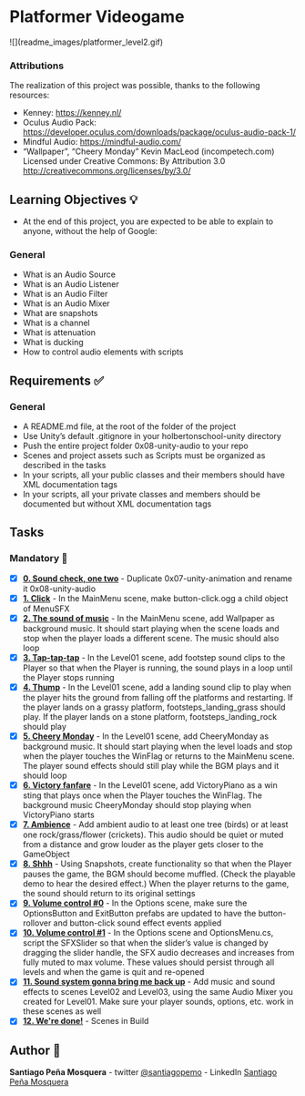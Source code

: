 # Platformer Videogame
<p align="center><img src="readme_images/platformer_level2.gif"</p>
![](readme_images/platformer_level2.gif)

### Attributions
The realization of this project was possible, thanks to the following resources: 
* Kenney: https://kenney.nl/ 
* Oculus Audio Pack: https://developer.oculus.com/downloads/package/oculus-audio-pack-1/
* Mindful Audio: https://mindful-audio.com/
* “Wallpaper”, “Cheery Monday” Kevin MacLeod (incompetech.com)  
  Licensed under Creative Commons: By Attribution 3.0  
  http://creativecommons.org/licenses/by/3.0/

## Learning Objectives :bulb:
* At the end of this project, you are expected to be able to explain to anyone, without the help of Google:

### General
* What is an Audio Source
* What is an Audio Listener
* What is an Audio Filter
* What is an Audio Mixer
* What are snapshots
* What is a channel
* What is attenuation
* What is ducking
* How to control audio elements with scripts
## Requirements :white_check_mark:
### General
* A README.md file, at the root of the folder of the project
* Use Unity’s default .gitignore in your holbertonschool-unity directory
* Push the entire project folder 0x08-unity-audio to your repo
* Scenes and project assets such as Scripts must be organized as described in the tasks
* In your scripts, all your public classes and their members should have XML documentation tags
* In your scripts, all your private classes and members should be documented but without XML documentation tags
## Tasks
### Mandatory :page_with_curl:
- [x] **[0. Sound check, one two](./Assets/Scenes/MainMenu.unity)** - Duplicate 0x07-unity-animation and rename it 0x08-unity-audio
- [x] **[1. Click](./Assets/Scenes/MainMenu.unity)** - In the MainMenu scene, make button-click.ogg a child object of MenuSFX
- [x] **[2. The sound of music](./Assets/Scenes/MainMenu.unity)** - In the MainMenu scene, add Wallpaper as background music. It should start playing when the scene loads and stop when the player loads a different scene. The music should also loop
- [x] **[3. Tap-tap-tap](./Assets/Scenes/Level01.unity)** - In the Level01 scene, add footstep sound clips to the Player so that when the Player is running, the sound plays in a loop until the Player stops running
- [x] **[4. Thump](./Assets/Scenes/Level01.unity)** - In the Level01 scene, add a landing sound clip to play when the player hits the ground from falling off the platforms and restarting. If the player lands on a grassy platform, footsteps_landing_grass should play. If the player lands on a stone platform, footsteps_landing_rock should play
- [x] **[5. Cheery Monday](./Assets/Scenes/Level01.unity)** - In the Level01 scene, add CheeryMonday as background music. It should start playing when the level loads and stop when the player touches the WinFlag or returns to the MainMenu scene. The player sound effects should still play while the BGM plays and it should loop
- [x] **[6. Victory fanfare](./Assets/Scenes/Level01.unity)** - In the Level01 scene, add VictoryPiano as a win sting that plays once when the Player touches the WinFlag. The background music CheeryMonday should stop playing when VictoryPiano starts
- [x] **[7. Ambience](./Assets/Scenes/Level01.unity)** - Add ambient audio to at least one tree (birds) or at least one rock/grass/flower (crickets). This audio should be quiet or muted from a distance and grow louder as the player gets closer to the GameObject
- [x] **[8. Shhh](./Assets/Scenes/Level01.unity)** - Using Snapshots, create functionality so that when the Player pauses the game, the BGM should become muffled. (Check the playable demo to hear the desired effect.) When the player returns to the game, the sound should return to its original settings
- [x] **[9. Volume control #0](./Assets/Scenes/Options.unity)** - In the Options scene, make sure the OptionsButton and ExitButton prefabs are updated to have the button-rollover and button-click sound effect events applied
- [x] **[10. Volume control #1](./Assets/Scenes/Options.unity)** - In the Options scene and OptionsMenu.cs, script the SFXSlider so that when the slider’s value is changed by dragging the slider handle, the SFX audio decreases and increases from fully muted to max volume. These values should persist through all levels and when the game is quit and re-opened
- [x] **[11. Sound system gonna bring me back up](./Assets/Scenes/Level02.unity)** - Add music and sound effects to scenes Level02 and Level03, using the same Audio Mixer you created for Level01. Make sure your player sounds, options, etc. work in these scenes as well
- [x] **[12. We're done!](./Assets/Builds/*)** - Scenes in Build
## Author :pencil:
**Santiago Peña Mosquera** - twitter [@santiagopemo](https://twitter.com/Santiag11470161) - LinkedIn [Santiago Peña Mosquera](https://www.linkedin.com/in/santiago-pe%C3%B1a-mosquera-abaa20196/)

